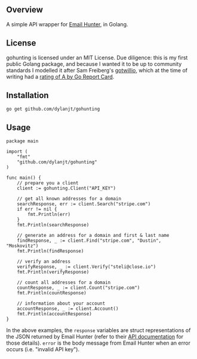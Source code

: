 ## Overview
A simple API wrapper for [Email Hunter](https://emailhunter.co), in Golang.

## License
gohunting is licensed under an MIT License. Due diligence: this is my first public Golang package, and because I wanted it to be up to community standards I modelled it after Sam Freiberg's [gotwillio](https://github.com/sfreiberg/gotwilio), which at the time of writing had a [rating of A by Go Report Card](https://goreportcard.com/report/github.com/sfreiberg/gotwilio).

## Installation
`go get github.com/dylanjt/gohunting`

## Usage

	package main

	import (
		"fmt"
		"github.com/dylanjt/gohunting"
	)

	func main() {
		// prepare you a client
		client := gohunting.Client("API_KEY")

		// get all known addresses for a domain
		searchResponse, err := client.Search("stripe.com")
		if err != nil {
			fmt.Println(err)
		}
		fmt.Println(searchResponse)

		// generate an address for a domain and first & last name
		findResponse, _ := client.Find("stripe.com", "Dustin", "Moskovitz")
		fmt.Println(findResponse)

		// verify an address
		verifyResponse, _ := client.Verify("steli@close.io")
		fmt.Println(verifyResponse)

		// count all addresses for a domain
		countResponse, _ := client.Count("stripe.com")
		fmt.Println(countResponse)

		// information about your account
		accountResponse, _ := client.Account()
		fmt.Println(accountResponse)
	}

In the above examples, the `response` variables are struct representations of the JSON returned by Email Hunter (refer to their [API documentation](https://emailhunter.co/api/docs) for those details). `error` is the body message from Email Hunter when an error occurs (i.e. "invalid API key").
